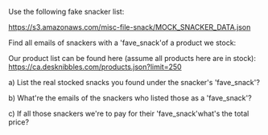 Use the following fake snacker list:

https://s3.amazonaws.com/misc-file-snack/MOCK_SNACKER_DATA.json

Find all emails of snackers with a 'fave_snack'of a product we stock:

Our product list can be found here (assume all products here are in stock):
https://ca.desknibbles.com/products.json?limit=250

a) List the real stocked snacks you found under the snacker's 'fave_snack'?

b) What're the emails of the snackers who listed those as a 'fave_snack'?

c) If all those snackers we're to pay for their 'fave_snack'what's the total price?
